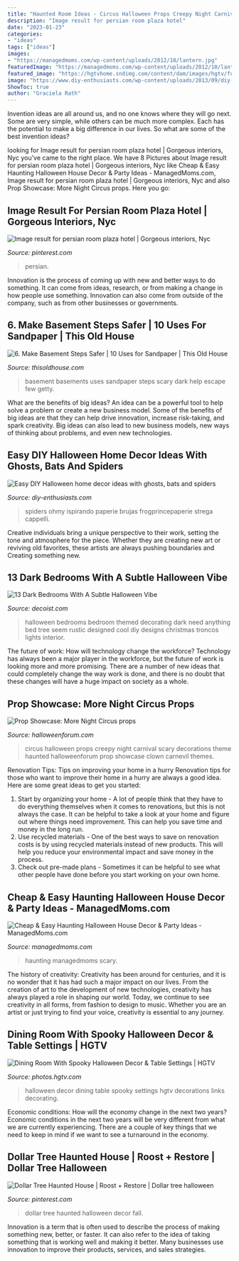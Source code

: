 ```yaml
---
title: "Haunted Room Ideas - Circus Halloween Props Creepy Night Carnival Scary Decorations Theme Haunted Halloweenforum Prop Showcase Clown Carnevil Themes"
description: "Image result for persian room plaza hotel"
date: "2023-01-23"
categories:
- "ideas"
tags: ["ideas"]
images:
- "https://managedmoms.com/wp-content/uploads/2012/10/lantern.jpg"
featuredImage: "https://managedmoms.com/wp-content/uploads/2012/10/lantern.jpg"
featured_image: "https://hgtvhome.sndimg.com/content/dam/images/hgtv/fullset/2013/6/7/1/original_Brian-Patrick-Flynn-Halloween-Hitchcock-Haute-Vertical-From-Mantel_3x4.jpg.rend.hgtvcom.966.1288.suffix/1400979548538.jpeg"
image: "https://www.diy-enthusiasts.com/wp-content/uploads/2013/09/diy-halloween-home-crafts-mini-witch-hats-paper-sticks.jpg"
ShowToc: true
author: "Graciela Rath"
---
```



Invention ideas are all around us, and no one knows where they will go next. Some are very simple, while others can be much more complex. Each has the potential to make a big difference in our lives. So what are some of the best invention ideas?

	

		
looking for Image result for persian room plaza hotel | Gorgeous interiors, Nyc you've came to the right place. We have 8 Pictures about Image result for persian room plaza hotel | Gorgeous interiors, Nyc like Cheap &amp; Easy Haunting Halloween House Decor &amp; Party Ideas - ManagedMoms.com, Image result for persian room plaza hotel | Gorgeous interiors, Nyc and also Prop Showcase: More Night Circus props. Here you go:
		
    
## Image Result For Persian Room Plaza Hotel | Gorgeous Interiors, Nyc

<img loading=lazy src="https://i.pinimg.com/736x/29/f9/a9/29f9a938feb35ed9aa1ab4e60a5cb3a5.jpg" onerror="this.onerror=null;this.src='https://tse3.mm.bing.net/th?id=OIP.FYctagbt0V35mlI2hy4QNQHaE8&amp;pid=15.1';" alt="Image result for persian room plaza hotel | Gorgeous interiors, Nyc">

_Source: pinterest.com_

>persian. 

	

Innovation is the process of coming up with new and better ways to do something. It can come from ideas, research, or from making a change in how people use something. Innovation can also come from outside of the company, such as from other businesses or governments.

    
## 6. Make Basement Steps Safer | 10 Uses For Sandpaper | This Old House

<img loading=lazy src="http://img2-3.timeinc.net/toh/i/g/13/home-solutions/05-10-uses/07-uses-sandpaper.jpg" onerror="this.onerror=null;this.src='https://tse2.mm.bing.net/th?id=OIP.YUkzxARMcGc8Ui-LETPPVQHaE8&amp;pid=15.1';" alt="6. Make Basement Steps Safer | 10 Uses for Sandpaper | This Old House">

_Source: thisoldhouse.com_

>basement basements uses sandpaper steps scary dark help escape few getty. 

	

What are the benefits of big ideas?
An idea can be a powerful tool to help solve a problem or create a new business model. Some of the benefits of big ideas are that they can help drive innovation, increase risk-taking, and spark creativity. Big ideas can also lead to new business models, new ways of thinking about problems, and even new technologies.

    
## Easy DIY Halloween Home Decor Ideas With Ghosts, Bats And Spiders

<img loading=lazy src="https://www.diy-enthusiasts.com/wp-content/uploads/2013/09/diy-halloween-home-crafts-mini-witch-hats-paper-sticks.jpg" onerror="this.onerror=null;this.src='https://tse1.mm.bing.net/th?id=OIP.zrv0VXs9sjcqHP53MizCxQHaKe&amp;pid=15.1';" alt="Easy DIY Halloween home decor ideas with ghosts, bats and spiders">

_Source: diy-enthusiasts.com_

>spiders ohmy ispirando paperie brujas frogprincepaperie strega cappelli. 

	

Creative individuals bring a unique perspective to their work, setting the tone and atmosphere for the piece. Whether they are creating new art or reviving old favorites, these artists are always pushing boundaries and Creating something new.

    
## 13 Dark Bedrooms With A Subtle Halloween Vibe

<img loading=lazy src="http://cdn.decoist.com/wp-content/uploads/2013/10/Bedrooms-that-seem-designed-for-Halloween-6.jpg" onerror="this.onerror=null;this.src='https://tse1.mm.bing.net/th?id=OIP.GIc_YfNymznKlEp0Mt1yrQHaGX&amp;pid=15.1';" alt="13 Dark Bedrooms With A Subtle Halloween Vibe">

_Source: decoist.com_

>halloween bedrooms bedroom themed decorating dark need anything bed tree seem rustic designed cool diy designs christmas troncos lights interior. 

	

The future of work: How will technology change the workforce?
Technology has always been a major player in the workforce, but the future of work is looking more and more promising. There are a number of new ideas that could completely change the way work is done, and there is no doubt that these changes will have a huge impact on society as a whole.

    
## Prop Showcase: More Night Circus Props

<img loading=lazy src="https://farm6.staticflickr.com/5596/15310805591_c0d3fcff14_b.jpg" onerror="this.onerror=null;this.src='https://tse2.mm.bing.net/th?id=OIP.kOs9Ibtim6Q476R61Gx7KAHaLH&amp;pid=15.1';" alt="Prop Showcase: More Night Circus props">

_Source: halloweenforum.com_

>circus halloween props creepy night carnival scary decorations theme haunted halloweenforum prop showcase clown carnevil themes. 

	

Renovation Tips: Tips on improving your home in a hurry
Renovation tips for those who want to improve their home in a hurry are always a good idea. Here are some great ideas to get you started: 
 1. Start by organizing your home - A lot of people think that they have to do everything themselves when it comes to renovations, but this is not always the case. It can be helpful to take a look at your home and figure out where things need improvement. This can help you save time and money in the long run. 
2. Use recycled materials - One of the best ways to save on renovation costs is by using recycled materials instead of new products. This will help you reduce your environmental impact and save money in the process. 
3. Check out pre-made plans - Sometimes it can be helpful to see what other people have done before you start working on your own home.

    
## Cheap &amp; Easy Haunting Halloween House Decor &amp; Party Ideas - ManagedMoms.com

<img loading=lazy src="https://managedmoms.com/wp-content/uploads/2012/10/lantern.jpg" onerror="this.onerror=null;this.src='https://tse1.mm.bing.net/th?id=OIP.aRX7xeBP0NWWJffWhMv1PQHaJ4&amp;pid=15.1';" alt="Cheap &amp; Easy Haunting Halloween House Decor &amp; Party Ideas - ManagedMoms.com">

_Source: managedmoms.com_

>haunting managedmoms scary. 

	

The history of creativity:
Creativity has been around for centuries, and it is no wonder that it has had such a major impact on our lives. From the creation of art to the development of new technologies, creativity has always played a role in shaping our world. Today, we continue to see creativity in all forms, from fashion to design to music. Whether you are an artist or just trying to find your voice, creativity is essential to any journey.

    
## Dining Room With Spooky Halloween Decor &amp; Table Settings | HGTV

<img loading=lazy src="https://hgtvhome.sndimg.com/content/dam/images/hgtv/fullset/2013/6/7/1/original_Brian-Patrick-Flynn-Halloween-Hitchcock-Haute-Vertical-From-Mantel_3x4.jpg.rend.hgtvcom.966.1288.suffix/1400979548538.jpeg" onerror="this.onerror=null;this.src='https://tse1.mm.bing.net/th?id=OIP.0i7-SgnrEpBM9uEuVR3JegHaJ4&amp;pid=15.1';" alt="Dining Room With Spooky Halloween Decor &amp; Table Settings | HGTV">

_Source: photos.hgtv.com_

>halloween decor dining table spooky settings hgtv decorations links decorating. 

	

Economic conditions: How will the economy change in the next two years?
Economic conditions in the next two years will be very different from what we are currently experiencing. There are a couple of key things that we need to keep in mind if we want to see a turnaround in the economy.

    
## Dollar Tree Haunted House | Roost + Restore | Dollar Tree Halloween

<img loading=lazy src="https://i.pinimg.com/736x/62/07/d4/6207d43a98963c398ec1bece8e14c5f4.jpg" onerror="this.onerror=null;this.src='https://tse2.mm.bing.net/th?id=OIP.dueSTmLFswh7WpGdKHE8ewHaJ4&amp;pid=15.1';" alt="Dollar Tree Haunted House | Roost + Restore | Dollar tree halloween">

_Source: pinterest.com_

>dollar tree haunted halloween decor fall. 

	

Innovation is a term that is often used to describe the process of making something new, better, or faster. It can also refer to the idea of taking something that is working well and making it better. Many businesses use innovation to improve their products, services, and sales strategies.

